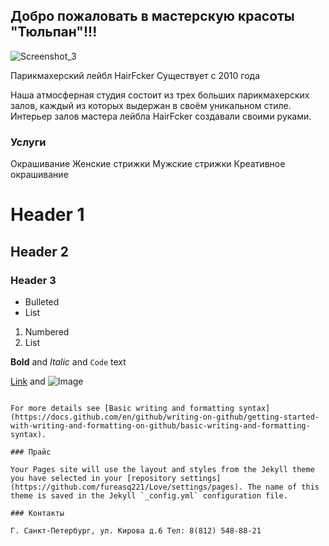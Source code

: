 ## Добро пожаловать в мастерскую красоты "Тюльпан"!!!
![Screenshot_3](https://user-images.githubusercontent.com/101971807/159163020-163d96b8-c62f-4416-a96a-e13b2850b647.png)

Парикмахерский лейбл HairFcker
Существует с 2010 года

Наша атмосферная студия состоит из трех больших парикмахерских залов,
каждый из которых выдержан в своём уникальном стиле.
Интерьер залов мастера лейбла HairFcker создавали своими руками.

### Услуги

Окрашивание
Женские стрижки
Мужские стрижки
Креативное окрашивание
# Header 1
## Header 2
### Header 3

- Bulleted
- List

1. Numbered
2. List

**Bold** and _Italic_ and `Code` text

[Link](url) and ![Image](src)
```

For more details see [Basic writing and formatting syntax](https://docs.github.com/en/github/writing-on-github/getting-started-with-writing-and-formatting-on-github/basic-writing-and-formatting-syntax).

### Прайс

Your Pages site will use the layout and styles from the Jekyll theme you have selected in your [repository settings](https://github.com/fureasq221/Love/settings/pages). The name of this theme is saved in the Jekyll `_config.yml` configuration file.

### Контакты

Г. Санкт-Петербург, ул. Кирова д.6 Тел: 8(812) 548-88-21
